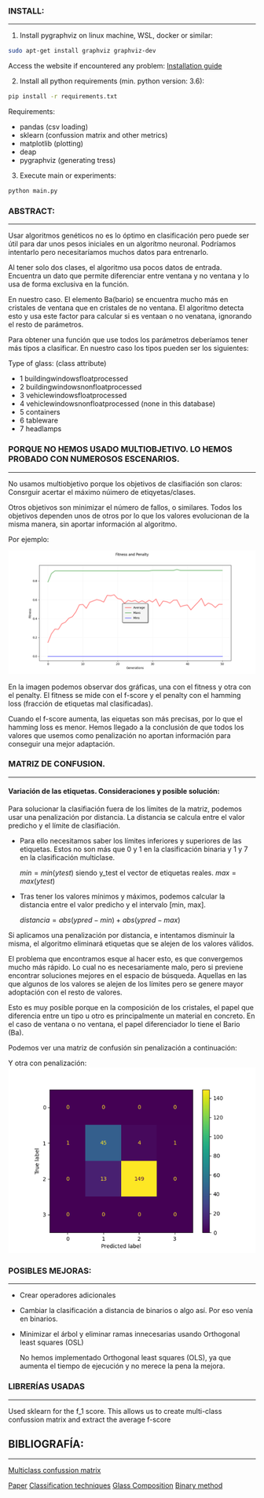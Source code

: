 ### INSTALL:

---

1. Install pygraphviz on linux machine, WSL, docker or similar: 

```bash
sudo apt-get install graphviz graphviz-dev
```

Access the website if encountered any problem: [Installation guide](https://pygraphviz.github.io/documentation/latest/install.html)

2. Install all python requirements (min. python version: 3.6):

```bash
pip install -r requirements.txt
```

Requirements:
- pandas (csv loading)
- sklearn (confussion matrix and other metrics)
- matplotlib (plotting)
- deap
- pygraphviz (generating tress)


3. Execute main or experiments:

```bash
python main.py
```

### ABSTRACT:

---

Usar algoritmos genéticos no es lo óptimo en clasificación pero puede ser útil para dar unos pesos iniciales en un algorítmo neuronal. Podríamos intentarlo pero necesitaríamos muchos datos para entrenarlo.

Al tener solo dos clases, el algoritmo usa pocos datos de entrada.
Encuentra un dato que permite diferenciar entre ventana y no ventana y lo usa de forma exclusiva en la función.

En nuestro caso. El elemento Ba(bario) se encuentra mucho más en cristales de ventana que en cristales de no ventana.
El algoritmo detecta esto y usa este factor para calcular si es ventaan o no venatana, ignorando el resto de parámetros.

Para obtener una función que use todos los parámetros deberíamos tener más tipos a clasificar.
En nuestro caso los tipos pueden ser los siguientes:

Type of glass: (class attribute)

- 1 buildingwindowsfloatprocessed
- 2 buildingwindowsnonfloatprocessed
- 3 vehiclewindowsfloatprocessed
- 4 vehiclewindowsnonfloatprocessed (none in this database)
- 5 containers
- 6 tableware
- 7 headlamps

### PORQUE NO HEMOS USADO MULTIOBJETIVO. LO HEMOS PROBADO CON NUMEROSOS ESCENARIOS.

---

No usamos multiobjetivo porque los objetivos de clasifiación son claros: Consrguir acertar el máximo núimero de etiqyetas/clases.

Otros objetivos son minimizar el número de fallos, o similares.
Todos los objetivos dependen unos de otros por lo que los valores evolucionan de la misma manera, sin aportar información al algoritmo.

Por ejemplo:

![Fitness and penalty in multiclass](https://github.com/irg1008/COMPU_Practica03/blob/7c092416cc14659fc3813953fb0876cbe01459fc/output/stats.png?raw=true)

En la imagen podemos observar dos gráficas, una con el fitness y otra con el penalty. El fitness se mide con el f-score y el penalty con el hamming loss (fracción de etiquetas mal clasificadas).

Cuando el f-score aumenta, las eiquetas son más precisas, por lo que el hamming loss es menor.
Hemos llegado a la conclusión de que todos los valores que usemos como penalización no aportan información para conseguir una mejor adaptación.

### MATRIZ DE CONFUSION.

---

#### Variación de las etiquetas. Consideraciones y posible solución:

Para solucionar la clasifiación fuera de los límites de la matriz, podemos usar una penalización por distancia. La distancia se calcula entre el valor predicho y el límite de clasifiación.

- Para ello necesitamos saber los límites inferiores y superiores de las etiquetas.
Estos no son más que 0 y 1 en la clasificación binaria y 1 y 7 en la clasificación multiclase.

  $min = min(ytest)$ siendo y_test el vector de etiquetas reales.
  $max = max(ytest)$

- Tras tener los valores mínimos y máximos, podemos calcular la distancia entre el valor predicho y el intervalo [min, max].

  $distancia = abs(ypred - min) + abs(ypred - max)$

Si aplicamos una penalización por distancia, e intentamos disminuir la misma, el algoritmo eliminará etiquetas que se alejen de los valores válidos.

El problema que encontramos esque al hacer esto, es que convergemos mucho más rápido. Lo cual no es necesariamente malo, pero si previene encontrar soluciones mejores en el espacio de búsqueda. Aquellas en las que algunos de los valores se alejen de los límites pero se genere mayor adoptación con el resto de valores.

Esto es muy posible porque en la composición de los cristales, el papel que diferencia entre un tipo u otro es principalmente un material en concreto. En el caso de ventana o no ventana, el papel diferenciador lo tiene el Bario (Ba).

Podemos ver una matriz de confusión sin penalización a continuación:


Y otra con penalización:
![Uso de penalización para evitar etiquetas "out of bounds"](https://github.com/irg1008/COMPU_Practica03/blob/6bdd291e88ce4e0425c4e9820789e5f9c480bdc1/output/conf_mat.png?raw=true)

### POSIBLES MEJORAS:

---

- Crear operadores adicionales
- Cambiar la clasificación a distancia de binarios o algo así. Por eso venía en binarios.
- Minimizar el árbol y eliminar ramas innecesarias usando Orthogonal least squares (OSL)

  No hemos implementado Orthogonal least squares (OLS), ya que aumenta el tiempo de ejecución y no merece la pena la mejora.

### LIBRERÍAS USADAS

---

Used sklearn for the f_1 score. This allows us to create multi-class confussion matrix and extract the average f-score

## BIBLIOGRAFÍA:

---

[Multiclass confussion matrix](https://towardsdatascience.com/confusion-matrix-for-your-multi-class-machine-learning-model-ff9aa3bf7826)

[Paper](https://link.springer.com/chapter/10.1007/978-3-662-44303-3_5)
[Classification techniques](https://www.sciencedirect.com/topics/computer-science/classification-technique)
[Glass Composition](https://www.britannica.com/technology/glass)
[Binary method](https://ieeexplore.ieee.org/document/6597232)